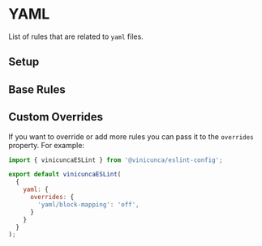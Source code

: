 # YAML

List of rules that are related to `yaml` files.

## Setup

<EslintList package="yaml/setup" />

## Base Rules

<EslintList package="yaml/rules" />

## Custom Overrides

If you want to override or add more rules you can pass it to the `overrides` property.
For example:

```js [eslint.config.js]
import { vinicuncaESLint } from '@vinicunca/eslint-config';

export default vinicuncaESLint(
  {
    yaml: {
      overrides: {
        'yaml/block-mapping': 'off',
      }
    }
  }
);
```
